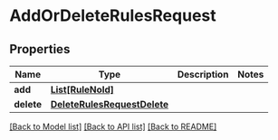 # AddOrDeleteRulesRequest


## Properties
Name | Type | Description | Notes
------------ | ------------- | ------------- | -------------
**add** | [**List[RuleNoId]**](RuleNoId.md) |  | 
**delete** | [**DeleteRulesRequestDelete**](DeleteRulesRequestDelete.md) |  | 

[[Back to Model list]](../README.md#documentation-for-models) [[Back to API list]](../README.md#documentation-for-api-endpoints) [[Back to README]](../README.md)


